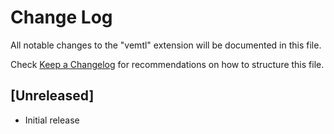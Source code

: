# Change Log
All notable changes to the "vemtl" extension will be documented in this file.

Check [Keep a Changelog](http://keepachangelog.com/) for recommendations on how to structure this file.

## [Unreleased]
- Initial release